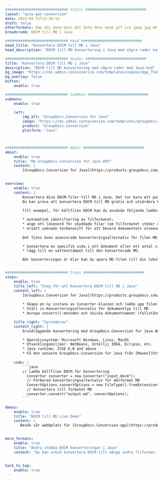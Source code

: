 ```yaml
---
############################# Static ############################
layout: "auto-gen-conversion"
date: 2023-03-31T15:28:14
draft: false
otherformats: bmp doc docm docx dot dotm dotx epub gif ico jpeg jpg md odt ott pdf png psd rtf tex tif tiff txt xps
breadcrumb: DOCM till MD i Java

############################# Head ############################
head_title: "Konvertera DOCM till MD i Java"
head_description: "DOCM till MD konvertering i Java med några rader kod. Konvertera över 160 filformat med hjälp av GroupDocs dokumentkonverterings-API för Java"

############################# Header ############################
title: "Konvertera DOCM till MD i Java"
description: "DOCM till MD konvertering med några rader med Java-kod"
bg_image: "https://cms.admin.containerize.com/templates/aspose/App_Themes/V3/images/bg/header1.png"
bg_overlay: false
button:
    enable: true

############################# SubMenu ############################
submenu:
    enable: true

    left:
        img_alt: "GroupDocs.Conversion for Java"
        image: "https://cms.admin.containerize.com/templates/groupdocs/images/product-logos/90x90-noborder/groupdocs-conversion-java.png"
        product: "GroupDocs.Conversion"
        platform: "Java"



############################# About ############################
about:
    enable: true
    title: "Om GroupDocs.Conversion for Java API"
    content: |
        [GroupDocs.Conversion for Java](https://products.groupdocs.com/conversion/java/) är ett avancerat filformatkonverterings-API för konvertering mellan populära bild- och dokumentformat som Microsoft Office, OpenDocument, PDF, HTML, e-post, CAD. och mycket mer med bara några rader kod. Det inbyggda API:t upptäcker automatiskt formaten för originaldokumenten och erbjuder många alternativ för att anpassa de konverterade dokumenten. Tillsammans med funktionen att extrahera information från ett dokument, stöder den också cachelagring av konverteringsresultaten till den lokala disken som standard. Men alla typer av cachelagring kan stödjas genom att implementera lämpliga gränssnitt - Amazon S3, Dropbox, Google Drive, Windows Azure, Reddis eller andra.
    

overview:
    enable: true
    content: |
        Konvertera dina DOCM-filer till MD i Java. Det tar bara ett par rader med Java-kod på valfri plattform, som Windows, Linux, macOS.
        Du kan prova att konvertera DOCM till MD gratis och utvärdera kvaliteten på konverteringsresultaten. Tillsammans med enkla filkonverteringsskript kan du prova mer sofistikerade alternativ för att ladda källfilen DOCM och lagra MD-utdata. 
        
        Till exempel, för källfilen DOCM kan du använda följande laddningsalternativ:

        * automatisk identifiering av filformatet;
        * ange ett lösenord för skyddade filer (om filformatet stöder det);
        * ersätt saknade teckensnitt för att bevara dokumentets utseende.
        
        Det finns även avancerade konverteringsalternativ för filen MD:

        * konvertera en specifik sida i ett dokument eller ett antal sidor;
        * lägg till en vattenstämpel till den konverterade MD.

        När konverteringen är klar kan du spara MD-filen till din lokala filsökväg eller till tredje parts lagring såsom FTP, Amazon S3, Google Drive, Dropbox etc. Observera - för att konvertera DOCM till MD behöver du inte installera någon ytterligare programvara, såsom MS Office, Open Office, Adobe Acrobat Reader etc.


############################# Steps ############################
steps:
    enable: true
    title_left: "Steg för att konvertera DOCM till MD i Java"
    content_left: |
        [GroupDocs.Conversion for Java](https://products.groupdocs.com/conversion/java/) låter utvecklare enkelt konvertera DOCM fil till MD med några rader kod.
        
        * Skapa en ny instans av Converter-klassen och ladda upp filen DOCM med den fullständiga sökvägen
        * Ställ in Konverteringsalternativ för dokumenttyp till MD
        * Anropa convert()-metoden och skicka dokumentnamnet (fullständig sökväg) och formatet (MD) som en parameter

    title_right: "Systemkrav"
    content_right: |
        Grundläggande konvertering med GroupDocs.Conversion for Java API kan göras med bara några rader kod. Våra API:er stöds på alla större plattformar och operativsystem. Innan du kör koden nedan, se till att du har följande förutsättningar installerade på ditt system.

        * Operativsystem: Microsoft Windows, Linux, MacOS
        * Utvecklingsmiljöer: NetBeans, Intellij IDEA, Eclipse, etc.
        * Java runtime: J2SE 6.0 and above
        * Få den senaste GroupDocs.Conversion for Java från [Maven](https://repository.groupdocs.com/webapp/#/artifacts/browse/tree/General/repo/com/groupdocs/groupdocs-conversion)
         
    code: |
        ```java    
        // Ladda källfilen DOCM för konvertering
          Converter converter = new Converter("input.docm");
          // Förbered konverteringsalternativ för målformat MD
          ConvertOptions convertOptions = new FileType().fromExtension("md").getConvertOptions();
          // Konvertera till formatet MD
          converter.convert("output.md", convertOptions);
        ```

demos:
    enable: true
    title: "DOCM till MD Live Demo"
    content: |
       Besök vår webbplats för [GroupDocs.Conversion-app](https://products.groupdocs.app/conversion/family) och försök konvertera DOCM till MD nu. Den kostnadsfria demon har följande fördelar
          

more_formats:
    enable: true
    title: "Andra stödda DOCM konverteringar i Java"
    content: "Du kan också konvertera DOCM till många andra filformat. Se listan nedan."
       
       
back_to_top:
    enable: true
---
```

